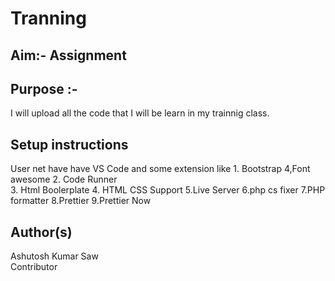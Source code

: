 # Tranning
## Aim:- Assignment 

## Purpose :-
 I will upload all the code that I will be learn in my trainnig class.

## Setup instructions
User net have have VS Code and some extension like 
                        1. Bootstrap 4,Font awesome 
                        2. Code Runner  
                        3. Html Boolerplate
                        4. HTML CSS Support 
                        5.Live Server
                        6.php cs fixer
                        7.PHP formatter
                        8.Prettier
                        9.Prettier Now

## Author(s)
Ashutosh Kumar Saw <br>
Contributor



